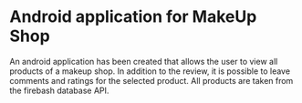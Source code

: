 
# Android application for MakeUp Shop

An android application has been created that allows the user to view all products of a makeup shop. In addition to the review, it is possible to leave comments and ratings for the selected product. All products are taken from the firebash database API.


